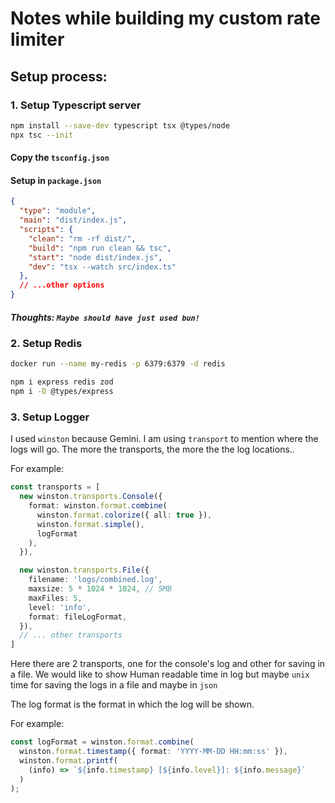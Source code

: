 # Notes while building my custom rate limiter

## Setup process:

### 1. Setup Typescript server

```sh
npm install --save-dev typescript tsx @types/node
npx tsc --init
```

#### Copy the `tsconfig.json`

#### Setup in `package.json`
```json
{
  "type": "module",
  "main": "dist/index.js",
  "scripts": {
    "clean": "rm -rf dist/",
    "build": "npm run clean && tsc",
    "start": "node dist/index.js",
    "dev": "tsx --watch src/index.ts"
  },
  // ...other options
}
```

##### Thoughts: `Maybe should have just used bun!`

### 2. Setup Redis

```sh
docker run --name my-redis -p 6379:6379 -d redis
```

```sh
npm i express redis zod
npm i -D @types/express
```

### 3. Setup Logger

I used `winston` because Gemini.
I am using `transport` to mention where the logs will go. The more the transports, the more the the log locations..

For example:
```ts
const transports = [
  new winston.transports.Console({
    format: winston.format.combine(
      winston.format.colorize({ all: true }),
      winston.format.simple(),
      logFormat
    ),
  }),

  new winston.transports.File({
    filename: 'logs/combined.log',
    maxsize: 5 * 1024 * 1024, // 5MB
    maxFiles: 5,
    level: 'info',
    format: fileLogFormat,
  }),
  // ... other transports
]
```
Here there are 2 transports, one for the console's log and other for saving in a file. We would like to show Human readable time in log but maybe `unix` time for saving the logs in a file and maybe in `json`


The log format is the format in which the log will be shown.

For example:
```ts
const logFormat = winston.format.combine(
  winston.format.timestamp({ format: 'YYYY-MM-DD HH:mm:ss' }),
  winston.format.printf(
    (info) => `${info.timestamp} [${info.level}]: ${info.message}`
  )
);
```